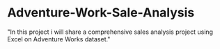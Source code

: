 # Adventure-Work-Sale-Analysis
"In this project i will share a comprehensive sales analysis project using Excel on Adventure Works dataset."
